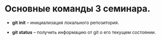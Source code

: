 # Основные команды 3 семинара.

* **git init** – инициализация локального репозитория.

* **git status** – получить информацию от git о его текущем состоянии.
